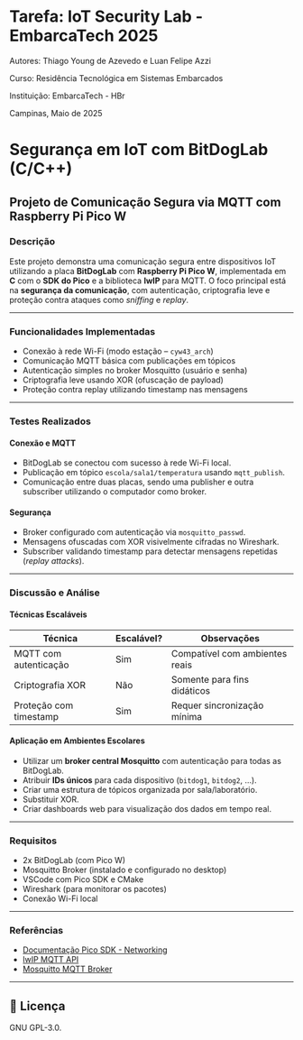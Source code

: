 # Tarefa: IoT Security Lab - EmbarcaTech 2025

Autores: Thiago Young de Azevedo e Luan Felipe Azzi

Curso: Residência Tecnológica em Sistemas Embarcados

Instituição: EmbarcaTech - HBr

Campinas, Maio de 2025

# Segurança em IoT com BitDogLab (C/C++)  
## Projeto de Comunicação Segura via MQTT com Raspberry Pi Pico W

### Descrição
Este projeto demonstra uma comunicação segura entre dispositivos IoT utilizando a placa **BitDogLab** com **Raspberry Pi Pico W**, implementada em **C** com o **SDK do Pico** e a biblioteca **lwIP** para MQTT. O foco principal está na **segurança da comunicação**, com autenticação, criptografia leve e proteção contra ataques como *sniffing* e *replay*.

---

### Funcionalidades Implementadas

- Conexão à rede Wi-Fi (modo estação – `cyw43_arch`)  
- Comunicação MQTT básica com publicações em tópicos  
- Autenticação simples no broker Mosquitto (usuário e senha)  
- Criptografia leve usando XOR (ofuscação de payload)  
- Proteção contra replay utilizando timestamp nas mensagens  

---

### Testes Realizados

#### Conexão e MQTT
- BitDogLab se conectou com sucesso à rede Wi-Fi local.
- Publicação em tópico `escola/sala1/temperatura` usando `mqtt_publish`.
- Comunicação entre duas placas, sendo uma publisher e outra subscriber utilizando o computador como broker.

#### Segurança
- Broker configurado com autenticação via `mosquitto_passwd`.
- Mensagens ofuscadas com XOR visivelmente cifradas no Wireshark.
- Subscriber validando timestamp para detectar mensagens repetidas (*replay attacks*).

---

### Discussão e Análise

#### Técnicas Escaláveis

| Técnica                        | Escalável? | Observações |
|-------------------------------|------------|-------------|
| MQTT com autenticação         |    Sim     | Compatível com ambientes reais |
| Criptografia XOR              |    Não     | Somente para fins didáticos |
| Proteção com timestamp        |    Sim     | Requer sincronização mínima |

#### Aplicação em Ambientes Escolares

- Utilizar um **broker central Mosquitto** com autenticação para todas as BitDogLab.
- Atribuir **IDs únicos** para cada dispositivo (`bitdog1`, `bitdog2`, ...).
- Criar uma estrutura de tópicos organizada por sala/laboratório.
- Substituir XOR.
- Criar dashboards web para visualização dos dados em tempo real.

---

### Requisitos

- 2x BitDogLab (com Pico W)
- Mosquitto Broker (instalado e configurado no desktop)
- VSCode com Pico SDK e CMake
- Wireshark (para monitorar os pacotes)
- Conexão Wi-Fi local

---

### Referências

- [Documentação Pico SDK - Networking](https://www.raspberrypi.com/documentation/pico-sdk/networking.html)  
- [lwIP MQTT API](https://www.nongnu.org/lwip/2_1_x/group__mqtt.html)  
- [Mosquitto MQTT Broker](https://mosquitto.org/)

---

## 📜 Licença
GNU GPL-3.0.
